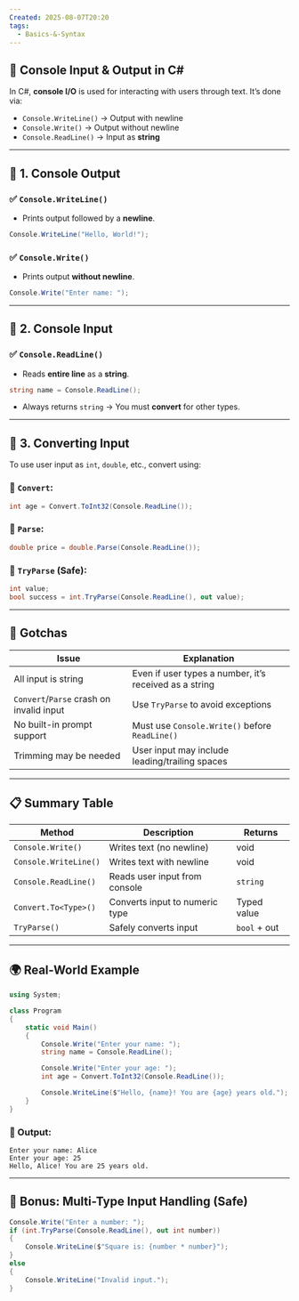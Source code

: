 ```yaml
---
Created: 2025-08-07T20:20
tags:
  - Basics-&-Syntax
---
```

## 📘 Console Input & Output in C#

In C#, **console I/O** is used for interacting with users through text. It’s done via:

- `Console.WriteLine()` → Output with newline
- `Console.Write()` → Output without newline
- `Console.ReadLine()` → Input as **string**

---

## 🔹 1. **Console Output**

### ✅ `Console.WriteLine()`

- Prints output followed by a **newline**.

```C#
Console.WriteLine("Hello, World!");
```

### ✅ `Console.Write()`

- Prints output **without newline**.

```C#
Console.Write("Enter name: ");
```

---

## 🔹 2. **Console Input**

### ✅ `Console.ReadLine()`

- Reads **entire line** as a **string**.

```C#
string name = Console.ReadLine();
```

- Always returns `string` → You must **convert** for other types.

---

## 🔹 3. **Converting Input**

To use user input as `int`, `double`, etc., convert using:

### 🔸 `Convert`:

```C#
int age = Convert.ToInt32(Console.ReadLine());
```

### 🔸 `Parse`:

```C#
double price = double.Parse(Console.ReadLine());
```

### 🔸 `TryParse` (Safe):

```C#
int value;
bool success = int.TryParse(Console.ReadLine(), out value);
```

---

## 🧠 Gotchas

|Issue|Explanation|
|---|---|
|All input is string|Even if user types a number, it’s received as a string|
|`Convert`/`Parse` crash on invalid input|Use `TryParse` to avoid exceptions|
|No built-in prompt support|Must use `Console.Write()` before `ReadLine()`|
|Trimming may be needed|User input may include leading/trailing spaces|

---

## 📋 Summary Table

|Method|Description|Returns|
|---|---|---|
|`Console.Write()`|Writes text (no newline)|void|
|`Console.WriteLine()`|Writes text with newline|void|
|`Console.ReadLine()`|Reads user input from console|`string`|
|`Convert.To<Type>()`|Converts input to numeric type|Typed value|
|`TryParse()`|Safely converts input|`bool` + out|

---

## 🌍 Real-World Example

```C#
using System;

class Program
{
    static void Main()
    {
        Console.Write("Enter your name: ");
        string name = Console.ReadLine();

        Console.Write("Enter your age: ");
        int age = Convert.ToInt32(Console.ReadLine());

        Console.WriteLine($"Hello, {name}! You are {age} years old.");
    }
}
```

### 💬 Output:

```Plain
Enter your name: Alice
Enter your age: 25
Hello, Alice! You are 25 years old.
```

---

## 🔄 Bonus: Multi-Type Input Handling (Safe)

```C#
Console.Write("Enter a number: ");
if (int.TryParse(Console.ReadLine(), out int number))
{
    Console.WriteLine($"Square is: {number * number}");
}
else
{
    Console.WriteLine("Invalid input.");
}
```